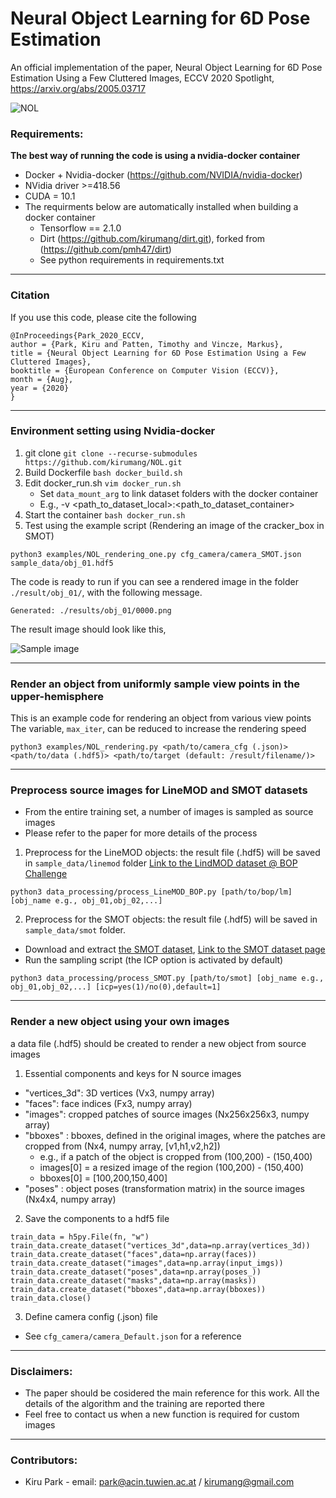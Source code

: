 # Neural Object Learning for 6D Pose Estimation

An official implementation of the paper, Neural Object Learning for 6D Pose Estimation Using a Few Cluttered Images, ECCV 2020 Spotlight, https://arxiv.org/abs/2005.03717

![NOL](./doc/NOL_short.gif)

### Requirements:
**The best way of running the code is using a nvidia-docker container**
* Docker + Nvidia-docker (https://github.com/NVIDIA/nvidia-docker)
* NVidia driver >=418.56
* CUDA = 10.1
* The requirments below are automatically installed when building a docker container
  * Tensorflow == 2.1.0
  * Dirt (https://github.com/kirumang/dirt.git), forked from (https://github.com/pmh47/dirt)
  * See python requirements in requirements.txt

---
### Citation
If you use this code, please cite the following
```
@InProceedings{Park_2020_ECCV,
author = {Park, Kiru and Patten, Timothy and Vincze, Markus},
title = {Neural Object Learning for 6D Pose Estimation Using a Few Cluttered Images},
booktitle = {European Conference on Computer Vision (ECCV)},
month = {Aug},
year = {2020}
}
```

---
### Environment setting using Nvidia-docker
1. git clone ```git clone --recurse-submodules https://github.com/kirumang/NOL.git```
2. Build Dockerfile ```bash docker_build.sh```
3. Edit docker_run.sh ```vim docker_run.sh```   
   - Set ```data_mount_arg``` to link dataset folders with the docker container
   - E.g., -v <path_to_dataset_local>:<path_to_dataset_container>
4. Start the container ```bash docker_run.sh```
5. Test using the example script (Rendering an image of the cracker_box in SMOT)

```
python3 examples/NOL_rendering_one.py cfg_camera/camera_SMOT.json sample_data/obj_01.hdf5
```

The code is ready to run if you can see a rendered image in the folder ```./result/obj_01/```,
with the following message.
```
Generated: ./results/obj_01/0000.png
```
The result image should look like this,

![Sample image](./doc/0000.png)

---
### Render an object from uniformly sample view points in the upper-hemisphere
This is an example code for rendering an object from various view points
The variable, ```max_iter```, can be reduced to increase the rendering speed
```
python3 examples/NOL_rendering.py <path/to/camera_cfg (.json)> <path/to/data (.hdf5)> <path/to/target (default: /result/filename/)>
```

---
### Preprocess source images  for LineMOD and SMOT datasets
- From the entire training set, a number of images is sampled as source images
- Please refer to the paper for more details of the process

1. Preprocess for the LineMOD objects: the result file (.hdf5) will be saved in ```sample_data/linemod``` folder
[Link to the LindMOD dataset @ BOP Challenge](https://bop.felk.cvut.cz/datasets/)
```
python3 data_processing/process_LineMOD_BOP.py [path/to/bop/lm] [obj_name e.g., obj_01,obj_02,...]
```

2. Preprocess for the SMOT objects: the result file (.hdf5) will be saved in ```sample_data/smot``` folder.
- Download and extract [the SMOT dataset](https://data.acin.tuwien.ac.at/index.php/s/JWsggGxLIq7nyAW), [Link to the SMOT dataset page](https://www.acin.tuwien.ac.at/en/vision-for-robotics/software-tools/smot)
- Run the sampling script (the ICP option is activated by default)
```
python3 data_processing/process_SMOT.py [path/to/smot] [obj_name e.g., obj_01,obj_02,...] [icp=yes(1)/no(0),default=1]
```

---
### Render a new object using your own images
a data file (.hdf5) should be created to render a new object from source images
1. Essential components and keys for N source images
- "vertices_3d": 3D vertices (Vx3, numpy array)
- "faces": face indices (Fx3, numpy array)
- "images": cropped patches of source images (Nx256x256x3, numpy array)
- "bboxes" : bboxes, defined in the original images, where the patches are cropped from (Nx4, numpy array, [v1,h1,v2,h2]) 
  - e.g., if a patch of the object is cropped from (100,200) - (150,400)
  - images[0] = a resized image of the region (100,200) - (150,400)
  - bboxes[0] = [100,200,150,400]
- "poses" : object poses (transformation matrix) in the source images (Nx4x4, numpy array)

2. Save the components to a hdf5 file
```
train_data = h5py.File(fn, "w")
train_data.create_dataset("vertices_3d",data=np.array(vertices_3d))
train_data.create_dataset("faces",data=np.array(faces))
train_data.create_dataset("images",data=np.array(input_imgs))
train_data.create_dataset("poses",data=np.array(poses_))
train_data.create_dataset("masks",data=np.array(masks))
train_data.create_dataset("bboxes",data=np.array(bboxes))
train_data.close() 
```
3. Define camera config (.json) file
- See ```cfg_camera/camera_Default.json``` for a reference

---

### Disclaimers:
* The paper should be cosidered the main reference for this work. All the details of the algorithm and the training are reported there
* Feel free to contact us when a new function is required for custom images

---
### Contributors:
* Kiru Park - email: park@acin.tuwien.ac.at / kirumang@gmail.com






